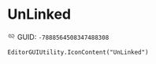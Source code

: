 # UnLinked
![](/img/UnLinked.png)
GUID: `-7888564508347488308`
```
EditorGUIUtility.IconContent("UnLinked")
```
